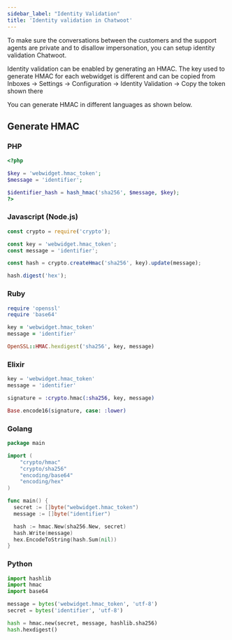 ```yaml
---
sidebar_label: "Identity Validation"
title: 'Identity validation in Chatwoot'
---
```


To make sure the conversations between the customers and the support agents are private and to disallow impersonation, you can setup identity validation Chatwoot.

Identity validation can be enabled by generating an HMAC. The key used to generate HMAC for each webwidget is different and can be copied from Inboxes -> Settings -> Configuration -> Identity Validation -> Copy the token shown there

You can generate HMAC in different languages as shown below.

## Generate HMAC

### PHP

```php
<?php

$key = 'webwidget.hmac_token';
$message = 'identifier';

$identifier_hash = hash_hmac('sha256', $message, $key);
?>
```

### Javascript (Node.js)

```js
const crypto = require('crypto');

const key = 'webwidget.hmac_token';
const message = 'identifier';

const hash = crypto.createHmac('sha256', key).update(message);

hash.digest('hex');
```

### Ruby

```rb
require 'openssl'
require 'base64'

key = 'webwidget.hmac_token'
message = 'identifier'

OpenSSL::HMAC.hexdigest('sha256', key, message)
```

### Elixir

```elixir
key = 'webwidget.hmac_token'
message = 'identifier'

signature = :crypto.hmac(:sha256, key, message)

Base.encode16(signature, case: :lower)
```

### Golang

```go
package main

import (
	"crypto/hmac"
	"crypto/sha256"
	"encoding/base64"
	"encoding/hex"
)

func main() {
  secret := []byte("webwidget.hmac_token")
  message := []byte("identifier")

  hash := hmac.New(sha256.New, secret)
  hash.Write(message)
  hex.EncodeToString(hash.Sum(nil))
}
```

### Python

```py
import hashlib
import hmac
import base64

message = bytes('webwidget.hmac_token', 'utf-8')
secret = bytes('identifier', 'utf-8')

hash = hmac.new(secret, message, hashlib.sha256)
hash.hexdigest()
```

